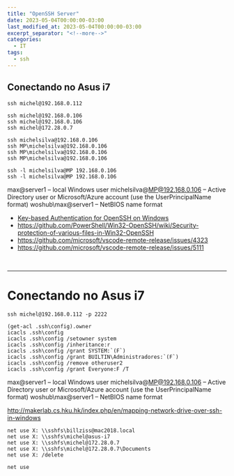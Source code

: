 ```yaml
---
title: "OpenSSH Server"
date: 2023-05-04T00:00:00-03:00
last_modified_at: 2023-05-04T00:00:00-03:00
excerpt_separator: "<!--more-->"
categories:
  - IT
tags:
  - ssh
---
```




## Conectando no Asus i7

```
ssh michel@192.168.0.112
```

```
ssh michel@192.168.0.106
ssh michel@192.168.0.106
ssh michel@172.28.0.7

ssh michelsilva@192.168.0.106
ssh MP\michelsilva@192.168.0.106
ssh MP\michelsilva@192.168.0.106
ssh MP\michelsilva@192.168.0.106

ssh -l michelsilva@MP 192.168.0.106
ssh -l michelsilva@MP 192.168.0.106
```

max@server1 – local Windows user
michelsilva@MP@192.168.0.106 – Active Directory user or Microsoft/Azure account (use the UserPrincipalName format)
woshub\max@server1 – NetBIOS name format

- [Key-based Authentication for OpenSSH on Windows](https://www.concurrency.com/blog/may-2019/key-based-authentication-for-openssh-on-windows)
- https://github.com/PowerShell/Win32-OpenSSH/wiki/Security-protection-of-various-files-in-Win32-OpenSSH
- https://github.com/microsoft/vscode-remote-release/issues/4323
- https://github.com/microsoft/vscode-remote-release/issues/5111

<br>

---

# Conectando no Asus i7

```
ssh michel@192.168.0.112 -p 2222

(get-acl .ssh\config).owner
icacls .ssh\config
icacls .ssh\config /setowner system
icacls .ssh\config /inheritance:r
icacls .ssh\config /grant SYSTEM:`(F`)
icacls .ssh\config /grant BUILTIN\Administradores:`(F`)
icacls .ssh\config /remove otheruser2
icacls .ssh\config /grant Everyone:F /T
```

max@server1 – local Windows user
michelsilva@MP@192.168.0.106 – Active Directory user or Microsoft/Azure account (use the UserPrincipalName format)
woshub\max@server1 – NetBIOS name format

http://makerlab.cs.hku.hk/index.php/en/mapping-network-drive-over-ssh-in-windows

```
net use X: \\sshfs\billziss@mac2018.local
net use X: \\sshfs\michel@asus-i7
net use X: \\sshfs\michel@172.28.0.7
net use X: \\sshfs\michel@172.28.0.7\Documents
net use X: /delete

net use
```
